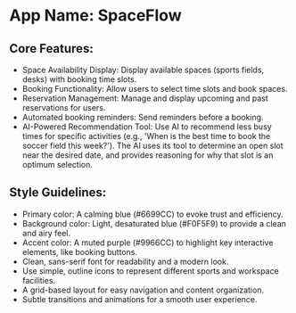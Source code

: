# **App Name**: SpaceFlow

## Core Features:

- Space Availability Display: Display available spaces (sports fields, desks) with booking time slots.
- Booking Functionality: Allow users to select time slots and book spaces.
- Reservation Management: Manage and display upcoming and past reservations for users.
- Automated booking reminders: Send reminders before a booking.
- AI-Powered Recommendation Tool: Use AI to recommend less busy times for specific activities (e.g., 'When is the best time to book the soccer field this week?'). The AI uses its tool to determine an open slot near the desired date, and provides reasoning for why that slot is an optimum selection.

## Style Guidelines:

- Primary color: A calming blue (#6699CC) to evoke trust and efficiency.
- Background color: Light, desaturated blue (#F0F5F9) to provide a clean and airy feel.
- Accent color: A muted purple (#9966CC) to highlight key interactive elements, like booking buttons.
- Clean, sans-serif font for readability and a modern look.
- Use simple, outline icons to represent different sports and workspace facilities.
- A grid-based layout for easy navigation and content organization.
- Subtle transitions and animations for a smooth user experience.
